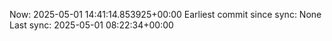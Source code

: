 Now: 2025-05-01 14:41:14.853925+00:00 Earliest commit since sync: None Last sync: 2025-05-01 08:22:34+00:00
